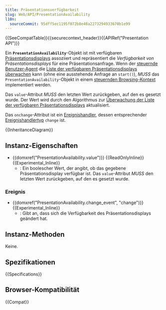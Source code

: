 ```yaml
---
title: Präsentationsverfügbarkeit
slug: Web/API/PresentationAvailability
l10n:
  sourceCommit: 95dff5ec1195f072b8e48a2273294933670b1e99
---
```


{{SeeCompatTable}}{{securecontext_header}}{{APIRef("Presentation API")}}

Ein **`PresentationAvailability`**-Objekt ist mit verfügbaren [Präsentationsdisplays](https://www.w3.org/TR/presentation-api/#dfn-presentation-display) assoziiert und repräsentiert die _Verfügbarkeit von Präsentationsdisplays_ für eine Präsentationsanfrage. Wenn der [steuernde Benutzer-Agent](https://www.w3.org/TR/presentation-api/#dfn-controlling-user-agent) die [Liste der verfügbaren Präsentationsdisplays überwachen](https://www.w3.org/TR/presentation-api/#dfn-monitor-the-list-of-available-presentation-displays) kann (ohne eine ausstehende Anfrage an `start()`), _MUSS_ das `PresentationAvailability`-Objekt in einem [steuernden Browsing-Kontext](https://www.w3.org/TR/presentation-api/#dfn-controlling-browsing-context) implementiert werden.

Das `value`-Attribut _MUSS_ den letzten Wert zurückgeben, auf den es gesetzt wurde. Der Wert wird durch den Algorithmus zur [Überwachung der Liste der verfügbaren Präsentationsdisplays](https://www.w3.org/TR/presentation-api/#dfn-monitor-the-list-of-available-presentation-displays) aktualisiert.

Das `onchange`-Attribut ist ein [Ereignishandler](https://www.w3.org/TR/presentation-api/#dfn-event-handler), dessen entsprechender [Ereignishandlertyp](https://www.w3.org/TR/presentation-api/#dfn-event-handler-event-type) `change` ist.

{{InheritanceDiagram}}

## Instanz-Eigenschaften

- {{domxref("PresentationAvailability.value")}} {{ReadOnlyInline}} {{Experimental_Inline}}
  - : Ein boolescher Wert, der angibt, ob das gegebene Präsentationsdisplay verfügbar ist. Das `value`-Attribut _MUSS_ den letzten Wert zurückgeben, auf den es gesetzt wurde.

### Ereignis

- {{domxref("PresentationAvailability.change_event", "change")}} {{Experimental_Inline}}
  - : Gibt an, dass sich die Verfügbarkeit des Präsentationsdisplays geändert hat.

## Instanz-Methoden

Keine.

## Spezifikationen

{{Specifications}}

## Browser-Kompatibilität

{{Compat}}
